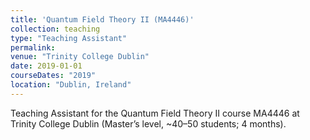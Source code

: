 ```yaml
---
title: 'Quantum Field Theory II (MA4446)'
collection: teaching
type: "Teaching Assistant"
permalink: 
venue: "Trinity College Dublin"
date: 2019-01-01
courseDates: "2019"
location: "Dublin, Ireland"
---
```

Teaching Assistant for the Quantum Field Theory II course MA4446 at Trinity College Dublin (Master’s level, ~40–50 students; 4 months).
